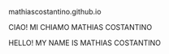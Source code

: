 mathiascostantino.github.io

CIAO! MI CHIAMO MATHIAS COSTANTINO

HELLO! MY NAME IS MATHIAS COSTANTINO
